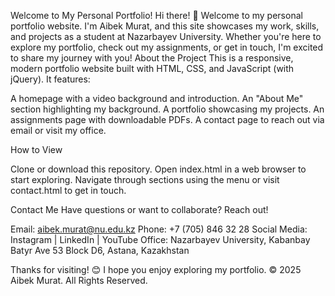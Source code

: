 Welcome to My Personal Portfolio!
Hi there! 👋 Welcome to my personal portfolio website. I'm Aibek Murat, and this site showcases my work, skills, and projects as a student at Nazarbayev University. Whether you're here to explore my portfolio, check out my assignments, or get in touch, I'm excited to share my journey with you!
About the Project
This is a responsive, modern portfolio website built with HTML, CSS, and JavaScript (with jQuery). It features:

A homepage with a video background and introduction.
An "About Me" section highlighting my background.
A portfolio showcasing my projects.
An assignments page with downloadable PDFs.
A contact page to reach out via email or visit my office.

How to View

Clone or download this repository.
Open index.html in a web browser to start exploring.
Navigate through sections using the menu or visit contact.html to get in touch.

Contact Me
Have questions or want to collaborate? Reach out!

Email: aibek.murat@nu.edu.kz
Phone: +7 (705) 846 32 28
Social Media: Instagram | LinkedIn | YouTube
Office: Nazarbayev University, Kabanbay Batyr Ave 53 Block D6, Astana, Kazakhstan

Thanks for visiting! 😊 I hope you enjoy exploring my portfolio.
© 2025 Aibek Murat. All Rights Reserved.
